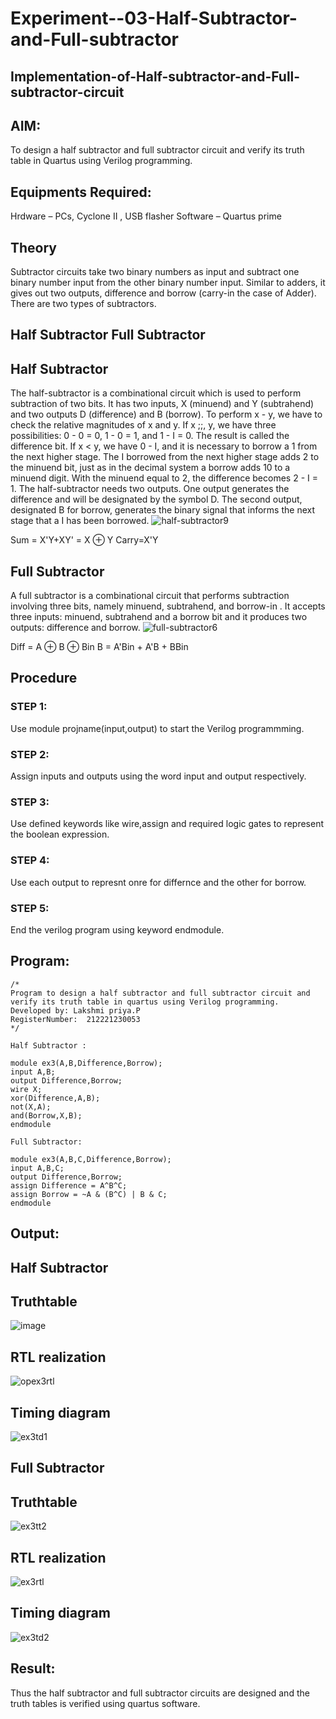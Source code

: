 # Experiment--03-Half-Subtractor-and-Full-subtractor
## Implementation-of-Half-subtractor-and-Full-subtractor-circuit
## AIM:
To design a half subtractor and full subtractor circuit and verify its truth table in Quartus using Verilog programming.

## Equipments Required:
 Hrdware – PCs, Cyclone II , USB flasher
 Software – Quartus prime

## Theory
Subtractor circuits take two binary numbers as input and subtract one binary number input from the other binary number input. Similar to adders, it gives out two outputs, difference and borrow (carry-in the case of Adder). There are two types of subtractors.

## Half Subtractor Full Subtractor
## Half Subtractor
The half-subtractor is a combinational circuit which is used to perform subtraction of two bits. It has two inputs, X (minuend) and Y (subtrahend) and two outputs D (difference) and B (borrow). To perform x - y, we have to check the relative magnitudes of x and y. If x ;;, y, we have three possibilities: 0 - 0 = 0, 1 - 0 = 1, and 1 - I = 0. The result is called the difference bit. If x < y, we have 0 - I, and it is necessary to borrow a 1 from the next higher stage. The I borrowed from the next higher stage adds 2 to the minuend bit, just as in the decimal system a borrow adds 10 to a minuend digit. With the minuend equal to 2, the difference becomes 2 - I = 1. The half-subtractor needs two outputs. One output generates the difference and will be designated by the symbol D. The second output, designated B for borrow, generates the binary signal that informs the next stage that a I has been borrowed.
![half-subtractor9](https://user-images.githubusercontent.com/36288975/166112538-58c3bc7c-ee5d-4e6a-ac8d-8e8328efe27a.png)

Sum = X'Y+XY' = X ⊕ Y
Carry=X'Y

## Full Subtractor
A full subtractor is a combinational circuit that performs subtraction involving three bits, namely minuend, subtrahend, and borrow-in . It accepts three inputs: minuend, subtrahend and a borrow bit and it produces two outputs: difference and borrow. 
![full-subtractor6](https://user-images.githubusercontent.com/36288975/166112541-24c68359-3de8-4674-ae22-8272ffc385ed.png)

Diff = A ⊕ B ⊕ Bin B = A'Bin + A'B + BBin

## Procedure

### STEP 1: 
Use module projname(input,output) to start the Verilog programmming.
### STEP 2: 
Assign inputs and outputs using the word input and output respectively.
### STEP 3: 
Use defined keywords like wire,assign and required logic gates to represent the boolean expression.
### STEP 4: 
Use each output to represnt onre for differnce and the other for borrow.
### STEP 5: 
End the verilog program using keyword endmodule.

## Program:
~~~
/*
Program to design a half subtractor and full subtractor circuit and verify its truth table in quartus using Verilog programming.
Developed by: Lakshmi priya.P
RegisterNumber:  212221230053
*/
~~~
~~~
Half Subtractor :

module ex3(A,B,Difference,Borrow);
input A,B;
output Difference,Borrow;
wire X;
xor(Difference,A,B);
not(X,A);
and(Borrow,X,B);
endmodule

Full Subtractor:

module ex3(A,B,C,Difference,Borrow);
input A,B,C;
output Difference,Borrow;
assign Difference = A^B^C;
assign Borrow = ~A & (B^C) | B & C;
endmodule
~~~

## Output:
## Half Subtractor
## Truthtable
![image](https://user-images.githubusercontent.com/93427923/166247483-74be4d96-55c5-4eb3-8bab-9f990b032ff6.png)

##  RTL realization
![opex3rtl](https://user-images.githubusercontent.com/93427923/166249207-5fd50348-369a-4c65-8d57-4995fe6951d6.png)

## Timing diagram 
![ex3td1](https://user-images.githubusercontent.com/93427923/166247701-d9f806f1-62d4-4263-ae40-7fb29fa24193.png)

## Full Subtractor
## Truthtable
![ex3tt2](https://user-images.githubusercontent.com/93427923/166248388-139c9f7d-3108-460c-9ad8-656ef4020d63.png)

##  RTL realization
![ex3rtl](https://user-images.githubusercontent.com/93427923/166248532-e3015f6b-629c-49fb-8204-4699c8fb590e.png)

## Timing diagram 
![ex3td2](https://user-images.githubusercontent.com/93427923/166248624-fff873ab-2641-45ee-89c3-fe32a6af36f0.png)

## Result:
Thus the half subtractor and full subtractor circuits are designed and the truth tables is verified using quartus software.
